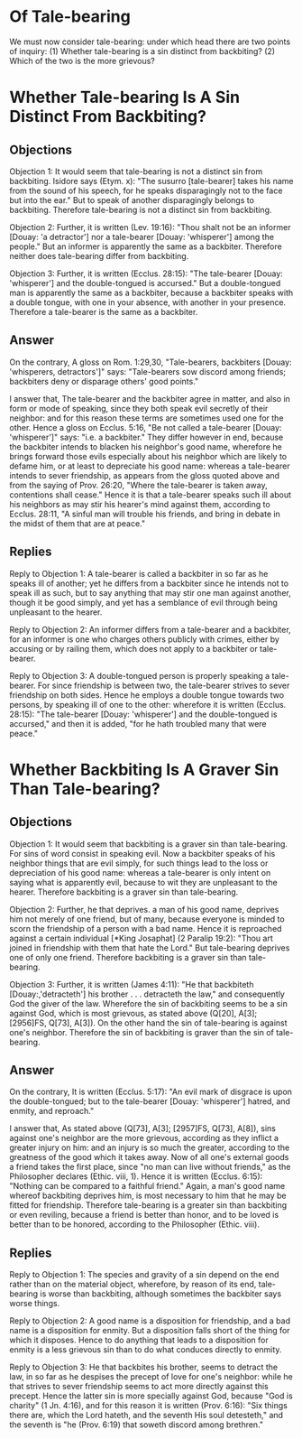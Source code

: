 # Of Tale-bearing

We must now consider tale-bearing: under which head there are two points of inquiry:
(1) Whether tale-bearing is a sin distinct from backbiting?
(2) Which of the two is the more grievous?
# Whether Tale-bearing Is A Sin Distinct From Backbiting?

## Objections

Objection 1: It would seem that tale-bearing is not a distinct sin from backbiting. Isidore says (Etym. x): "The susurro [tale-bearer] takes his name from the sound of his speech, for he speaks disparagingly not to the face but into the ear." But to speak of another disparagingly belongs to backbiting. Therefore tale-bearing is not a distinct sin from backbiting.

Objection 2: Further, it is written (Lev. 19:16): "Thou shalt not be an informer [Douay: 'a detractor'] nor a tale-bearer [Douay: 'whisperer'] among the people." But an informer is apparently the same as a backbiter. Therefore neither does tale-bearing differ from backbiting.

Objection 3: Further, it is written (Ecclus. 28:15): "The tale-bearer [Douay: 'whisperer'] and the double-tongued is accursed." But a double-tongued man is apparently the same as a backbiter, because a backbiter speaks with a double tongue, with one in your absence, with another in your presence. Therefore a tale-bearer is the same as a backbiter.

## Answer

On the contrary, A gloss on Rom. 1:29,30, "Tale-bearers, backbiters [Douay: 'whisperers, detractors']" says: "Tale-bearers sow discord among friends; backbiters deny or disparage others' good points."

I answer that, The tale-bearer and the backbiter agree in matter, and also in form or mode of speaking, since they both speak evil secretly of their neighbor: and for this reason these terms are sometimes used one for the other. Hence a gloss on Ecclus. 5:16, "Be not called a tale-bearer [Douay: 'whisperer']" says: "i.e. a backbiter." They differ however in end, because the backbiter intends to blacken his neighbor's good name, wherefore he brings forward those evils especially about his neighbor which are likely to defame him, or at least to depreciate his good name: whereas a tale-bearer intends to sever friendship, as appears from the gloss quoted above and from the saying of Prov. 26:20, "Where the tale-bearer is taken away, contentions shall cease." Hence it is that a tale-bearer speaks such ill about his neighbors as may stir his hearer's mind against them, according to Ecclus. 28:11, "A sinful man will trouble his friends, and bring in debate in the midst of them that are at peace."

## Replies

Reply to Objection 1: A tale-bearer is called a backbiter in so far as he speaks ill of another; yet he differs from a backbiter since he intends not to speak ill as such, but to say anything that may stir one man against another, though it be good simply, and yet has a semblance of evil through being unpleasant to the hearer.

Reply to Objection 2: An informer differs from a tale-bearer and a backbiter, for an informer is one who charges others publicly with crimes, either by accusing or by railing them, which does not apply to a backbiter or tale-bearer.

Reply to Objection 3: A double-tongued person is properly speaking a tale-bearer. For since friendship is between two, the tale-bearer strives to sever friendship on both sides. Hence he employs a double tongue towards two persons, by speaking ill of one to the other: wherefore it is written (Ecclus. 28:15): "The tale-bearer [Douay: 'whisperer'] and the double-tongued is accursed," and then it is added, "for he hath troubled many that were peace."
# Whether Backbiting Is A Graver Sin Than Tale-bearing?

## Objections

Objection 1: It would seem that backbiting is a graver sin than tale-bearing. For sins of word consist in speaking evil. Now a backbiter speaks of his neighbor things that are evil simply, for such things lead to the loss or depreciation of his good name: whereas a tale-bearer is only intent on saying what is apparently evil, because to wit they are unpleasant to the hearer. Therefore backbiting is a graver sin than tale-bearing.

Objection 2: Further, he that deprives. a man of his good name, deprives him not merely of one friend, but of many, because everyone is minded to scorn the friendship of a person with a bad name. Hence it is reproached against a certain individual [*King Josaphat] (2 Paralip 19:2): "Thou art joined in friendship with them that hate the Lord." But tale-bearing deprives one of only one friend. Therefore backbiting is a graver sin than tale-bearing.

Objection 3: Further, it is written (James 4:11): "He that backbiteth [Douay:,'detracteth'] his brother . . . detracteth the law," and consequently God the giver of the law. Wherefore the sin of backbiting seems to be a sin against God, which is most grievous, as stated above (Q[20], A[3]; [2956]FS, Q[73], A[3]). On the other hand the sin of tale-bearing is against one's neighbor. Therefore the sin of backbiting is graver than the sin of tale-bearing.

## Answer

On the contrary, It is written (Ecclus. 5:17): "An evil mark of disgrace is upon the double-tongued; but to the tale-bearer [Douay: 'whisperer'] hatred, and enmity, and reproach."

I answer that, As stated above (Q[73], A[3]; [2957]FS, Q[73], A[8]), sins against one's neighbor are the more grievous, according as they inflict a greater injury on him: and an injury is so much the greater, according to the greatness of the good which it takes away. Now of all one's external goods a friend takes the first place, since "no man can live without friends," as the Philosopher declares (Ethic. viii, 1). Hence it is written (Ecclus. 6:15): "Nothing can be compared to a faithful friend." Again, a man's good name whereof backbiting deprives him, is most necessary to him that he may be fitted for friendship. Therefore tale-bearing is a greater sin than backbiting or even reviling, because a friend is better than honor, and to be loved is better than to be honored, according to the Philosopher (Ethic. viii).

## Replies

Reply to Objection 1: The species and gravity of a sin depend on the end rather than on the material object, wherefore, by reason of its end, tale-bearing is worse than backbiting, although sometimes the backbiter says worse things.

Reply to Objection 2: A good name is a disposition for friendship, and a bad name is a disposition for enmity. But a disposition falls short of the thing for which it disposes. Hence to do anything that leads to a disposition for enmity is a less grievous sin than to do what conduces directly to enmity.

Reply to Objection 3: He that backbites his brother, seems to detract the law, in so far as he despises the precept of love for one's neighbor: while he that strives to sever friendship seems to act more directly against this precept. Hence the latter sin is more specially against God, because "God is charity" (1 Jn. 4:16), and for this reason it is written (Prov. 6:16): "Six things there are, which the Lord hateth, and the seventh His soul detesteth," and the seventh is "he (Prov. 6:19) that soweth discord among brethren."
